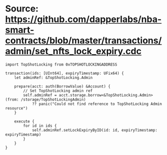 # Source: https://github.com/dapperlabs/nba-smart-contracts/blob/master/transactions/admin/set_nfts_lock_expiry.cdc

```
import TopShotLocking from 0xTOPSHOTLOCKINGADDRESS

transaction(ids: [UInt64], expiryTimestamp: UFix64) {
    let adminRef: &TopShotLocking.Admin

    prepare(acct: auth(BorrowValue) &Account) {
        // Set TopShotLocking admin ref
        self.adminRef = acct.storage.borrow<&TopShotLocking.Admin>(from: /storage/TopShotLockingAdmin)
            ?? panic("Could not find reference to TopShotLocking Admin resource")
    }

    execute {
        for id in ids {
            self.adminRef.setLockExpiryByID(id: id, expiryTimestamp: expiryTimestamp)
        }
    }
}

```